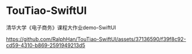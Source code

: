 # TouTiao-SwiftUI
清华大学《电子商务》课程大作业demo-SwiftUI

https://github.com/RalphHan/TouTiao-SwiftUI/assets/37136590/f39f8c92-cd59-4310-b869-2591949213d5

